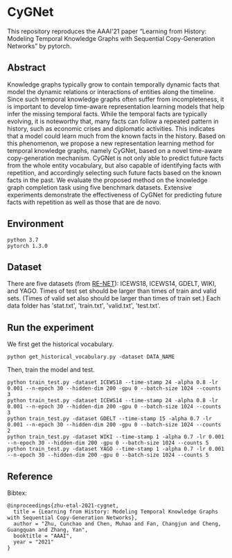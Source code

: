 # CyGNet
This repository reproduces the AAAI'21 paper “Learning from History: Modeling Temporal Knowledge Graphs with Sequential Copy-Generation Networks” by pytorch.

## Abstract
Knowledge graphs typically grow to contain temporally dynamic facts that model the dynamic relations or interactions of entities along the timeline.
Since such temporal knowledge graphs often suffer from incompleteness, it is important to develop time-aware representation learning models that help infer the missing temporal facts. While the temporal facts are typically evolving, it is noteworthy that, many facts can follow a repeated pattern in history, such as economic crises and diplomatic activities. This indicates that a model could learn much from the known facts in the history. Based on this phenomenon, we propose a new representation learning method for temporal knowledge graphs, namely CyGNet, based on a novel time-aware copy-generation mechanism. CyGNet is not only able to predict future facts from the whole entity vocabulary, but also capable of identifying facts with repetition, and accordingly selecting such future facts based on the known facts in the past. We evaluate the proposed method on the knowledge graph completion task using five benchmark datasets. Extensive experiments demonstrate the effectiveness of CyGNet for predicting future facts with repetition as well as those that are de novo.

## Environment
    python 3.7
    pytorch 1.3.0

## Dataset
There are five datasets (from [RE-NET](https://github.com/INK-USC/RE-Net)): ICEWS18, ICEWS14, GDELT, WIKI, and YAGO. Times of test set should be larger than times of train and valid sets. (Times of valid set also should be larger than times of train set.) Each data folder has 'stat.txt', 'train.txt', 'valid.txt', 'test.txt'.

## Run the experiment
We first get the historical vocabulary.

    python get_historical_vocabulary.py -dataset DATA_NAME
Then, train the model and test.

    python train_test.py -dataset ICEWS18 --time-stamp 24 -alpha 0.8 -lr 0.001 --n-epoch 30 --hidden-dim 200 -gpu 0 --batch-size 1024 --counts 3
    python train_test.py -dataset ICEWS14 --time-stamp 24 -alpha 0.8 -lr 0.001 --n-epoch 30 --hidden-dim 200 -gpu 0 --batch-size 1024 --counts 3
    python train_test.py -dataset GDELT --time-stamp 15 -alpha 0.7 -lr 0.001 --n-epoch 30 --hidden-dim 200 -gpu 0 --batch-size 1024 --counts 2
    python train_test.py -dataset WIKI --time-stamp 1 -alpha 0.7 -lr 0.001 --n-epoch 30 --hidden-dim 200 -gpu 0 --batch-size 1024 --counts 5
    python train_test.py -dataset YAGO --time-stamp 1 -alpha 0.7 -lr 0.001 --n-epoch 30 --hidden-dim 200 -gpu 0 --batch-size 1024 --counts 5

## Reference
Bibtex:

    @inproceedings{zhu-etal-2021-cygnet,
      title = {Learning from History: Modeling Temporal Knowledge Graphs with Sequential Copy-Generation Networks},
      author = "Zhu, Cunchao and Chen, Muhao and Fan, Changjun and Cheng, Guangquan and Zhang, Yan",
      booktitle = "AAAI",
      year = "2021"
    }
